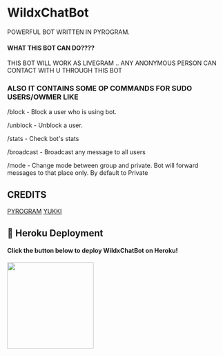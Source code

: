 # WildxChatBot
POWERFUL BOT WRITTEN IN PYROGRAM.
#### WHAT THIS BOT CAN DO????  
THIS BOT WILL WORK AS LIVEGRAM .. ANY ANONYMOUS PERSON CAN CONTACT WITH U THROUGH THIS BOT 

### ALSO IT CONTAINS SOME OP COMMANDS FOR SUDO USERS/OWMER LIKE 
/block - Block a user who is using bot.

/unblock - Unblock a user.

/stats - Check bot's stats

/broadcast - Broadcast any message to all users 

/mode - Change mode between group and private. Bot will forward messages to that place only. By default to Private


## CREDITS 
[PYROGRAM](https://github.com/pyrogram/pyrogram)
[YUKKI](https://github.com/teamyukki)


## 🚀 Heroku Deployment

<h4>Click the button below to deploy WildxChatBot on Heroku!</h4>    
<a href="https://dashboard.heroku.com/new?template=https://github.com/TeamWild/WildxChatBot"><img src="https://img.shields.io/badge/Deploy%20To%20Heroku-blueviolet?style=for-the-badge&logo=heroku" width="200""/></a
